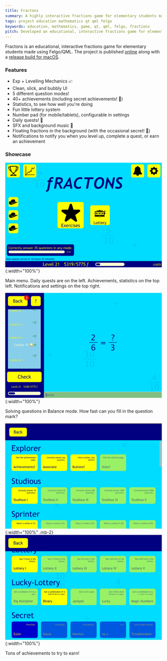 ```yaml
---
title: Fractons
summary: A highly interactive fractions game for elementary students made using Felgo/QML.
tags: project education mathematics qt qml felgo
keywords: education, mathematics, game, qt, qml, felgo, fractions
pitch: Developed an educational, interactive fractions game for elementary students using Felgo/QML complete with levelling mechanism, achievements, daily quests, SFX/BGM, and settings.
---
```


Fractons is an educational, interactive fractions game for elementary students made using Felgo/QML. The project is published [online](https://github.com/TrebledJ/fractons) along with a [release build for macOS](https://github.com/TrebledJ/fractons/releases/tag/v1.0).

### Features
* Exp + Levelling Mechanics 📈
* Clean, slick, and bubbly UI
* 5 different question modes!
* 40+ achievements (including secret achievements! 🤫)
* Statistics, to see how well you're doing
* Fun little lottery system
* Number pad (for mobile/tablets), configurable in settings
* Daily quests! 🤠
* SFX and background music 🎵
* Floating fractions in the background (with the occasional secret! 🤫)
* Notifications to notify you when you level up, complete a quest, or earn an achievement

### Showcase
![](/assets/img/posts/fractons/img2.png){:width="100%"}

Main menu. Daily quests are on the left. Achievements, statistics on the top left. Notifications and settings on the top right.

![](/assets/img/posts/fractons/img4.png){:width="100%"}

Solving questions in Balance mode. How fast can you fill in the question mark?

![](/assets/img/posts/fractons/img5.png){:width="100%" .mb-2}
![](/assets/img/posts/fractons/img6.png){:width="100%"}

Tons of achievements to try to earn!
